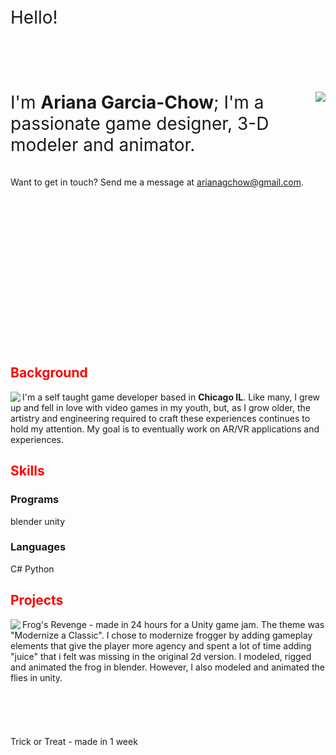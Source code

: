 \
\
\
\
\
\
<span style="font-size:2em">Hello!</span>
\
\
\
\
\
\
\
<img align="right" src="tbd">
<span style="font-size:2em">I'm **Ariana Garcia-Chow**; I'm a passionate game designer, 3-D modeler and animator.</span>
\
\
\
Want to get in touch? Send me a  message at <span style="color:red"><u>arianagchow@gmail.com</u></span>.
\
\
\
\
\
\
\
\
\
\
\
\
\
\
\
<br/>
## <span style="color:red">Background</span>
<img align="left" src="tbd">


I'm a self taught game developer based in **Chicago IL**. Like many, I grew up and fell in love with video games in my youth, but, as I grow older, the artistry and engineering required to craft these experiences continues to hold my attention. My goal is to eventually work on AR/VR applications and experiences. 

## <span style="color:red">Skills</span>
### Programs
blender
unity
### Languages
C#
Python

## <span style="color:red">Projects</span>

<img align="left" src="https://raw.githubusercontent.com/AGChow/AGChow.github.io/main/SquareWin.gif">

Frog's Revenge - made in 24 hours for a Unity game jam. The theme was "Modernize a Classic". I chose to modernize frogger by adding gameplay elements that give the player more agency and spent a lot of time adding "juice" that i felt was missing in the original 2d version. I modeled, rigged and animated the frog in blender. However, I also modeled and animated the flies in unity.
\
\
\
\
\
<br/>
Trick or Treat - made in 1 week



